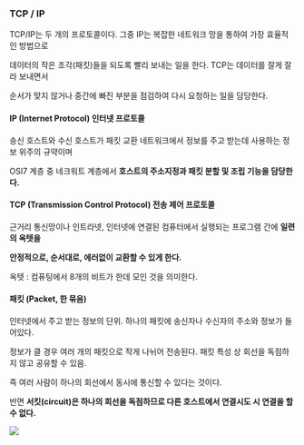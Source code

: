 ### TCP / IP

TCP/IP는 두 개의 프로토콜이다. 그중 IP는 복잡한 네트워크 망을 통하여 가장 효율적인 방법으로

데이터의 작은 조각(패킷)들을 되도록 빨리 보내는 일을 한다. TCP는 데이터를 잘게 잘라 보내면서

순서가 맞지 않거나 중간에 빠진 부분을 점검하여 다시 요청하는 일을 담당한다.

#### IP (Internet Protocol) 인터넷 프로토콜

송신 호스트와 수신 호스트가 패킷 교환 네트워크에서 정보를 주고 받는데 사용하는 정보 위주의 규약이며

OSI7 계층 중 네크워트 계층에서 **호스트의 주소지정과 패킷 분할 및 조립 기능을 담당한다.**

#### TCP (Transmission Control Protocol) 전송 제어 프로토콜

근거리 통신망이나 인트라넷, 인터넷에 연결된 컴퓨터에서 실행되는 프로그램 간에 **일련의 옥텟을**

**안정적으로, 순서대로, 에러없이 교환할 수 있게 한다.**

옥텟 : 컴퓨팅에서 8개의 비트가 한데 모인 것을 의미한다.

#### 패킷 (Packet, 한 묶음)

인터넷에서 주고 받는 정보의 단위. 하나의 패킷에 송신자나 수신자의 주소와 정보가 들어있다.

정보가 클 경우 여러 개의 패킷으로 작게 나뉘어 전송된다. 패킷 특성 상 회선을 독점하지 않고 공유할 수 있음.

즉 여러 사람이 하나의 회선에서 동시에 통신할 수 있다는 것이다.

반면 **서킷(circuit)은 하나의 회선을 독점하므로 다른 호스트에서 연결시도 시 연결을 할 수 없다.**

![](C:\Users\달려라\TIL\TIL\web\circuit.png)